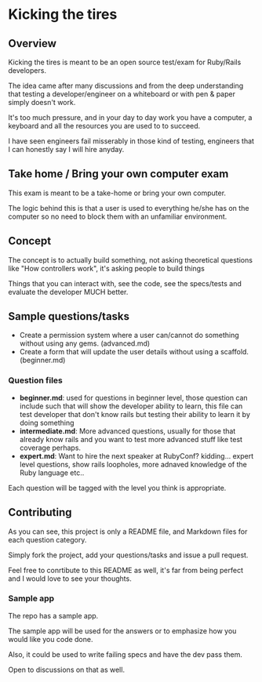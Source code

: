 # Kicking the tires

## Overview
Kicking the tires is meant to be an open source test/exam for Ruby/Rails developers.

The idea came after many discussions and from the deep understanding that testing a developer/engineer on a whiteboard or with pen & paper simply doesn't work.

It's too much pressure, and in your day to day work you have a computer, a keyboard and all the resources you are used to to succeed.

I have seen engineers fail misserably in those kind of testing, engineers that I can honestly say I will hire anyday.

## Take home / Bring your own computer exam
This exam is meant to be a take-home or bring your own computer.

The logic behind this is that a user is used to everything he/she has on the computer so no need  to block them with an unfamiliar environment.

## Concept
The concept is to actually build something, not asking theoretical questions like "How controllers work", it's asking people to build things

Things that you can interact with, see the code, see the specs/tests and evaluate the developer MUCH better.

## Sample questions/tasks
* Create a permission system where a user can/cannot do something without using any gems. (advanced.md)
* Create a form that will update the user details without using a scaffold. (beginner.md)

### Question files
* **beginner.md**: used for questions in beginner level, those question can include such that will show the developer ability to learn, this file can test developer that don't know rails but testing their ability to learn it by doing something
* **intermediate.md**: More advanced questions, usually for those that already know rails and you want to test more advanced stuff like test coverage perhaps.
* **expert.md**: Want to hire the next speaker at RubyConf? kidding… expert level questions, show rails loopholes, more adnaved knowledge of the Ruby language etc..

Each question will be tagged with the level you think is appropriate.

## Contributing
As you can see, this project is only a README file, and Markdown files for each question category.

Simply fork the project, add your questions/tasks and issue a pull request.

Feel free to conrtibute to this README as well, it's far from being perfect and I would love to see your thoughts.

### Sample app
The repo has a sample app.

The sample app will be used for the answers or to emphasize how you would like you code done.

Also, it could be used to write failing specs and have the dev pass them.

Open to discussions on that as well.